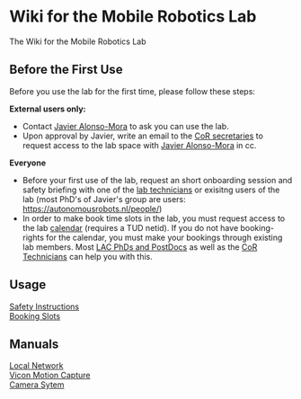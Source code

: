 # Wiki for the Mobile Robotics Lab
The Wiki for the Mobile Robotics Lab

## Before the First Use

Before you use the lab for the first time, please follow these steps:

**External users only:**
- Contact [Javier Alonso-Mora](mailto://J.AlonsoMora@tudelft.nl) to ask you can use the lab.
- Upon approval by Javier, write an email to the [CoR secretaries](Secretariaat-cor-me@tudelft.nl) to request access to the lab space with [Javier Alonso-Mora](mailto://J.AlonsoMora@tudelft.nl) in cc.

**Everyone**
- Before your first use of the lab, request an short onboarding session and safety briefing with one of the [lab technicians](https://www.tudelft.nl/en/me/about/departments/cognitive-robotics-cor/people/technical-support) or exisitng users of the lab (most PhD's of Javier's group are users: https://autonomousrobots.nl/people/)
- In order to make book time slots in the lab, you must request access to the lab [calendar](./calendar.md) (requires a TUD netid). If you do not have booking-rights for the calendar, you must make your bookings through existing lab members. Most [LAC PhDs and PostDocs](https://www.tudelft.nl/en/me/about/departments/cognitive-robotics-cor/people/learning-and-autonomous-control) as well as the [CoR Technicians](https://www.tudelft.nl/en/me/about/departments/cognitive-robotics-cor/people/technical-support) can help you with this.

## Usage
[Safety Instructions](safety.md) <br />
[Booking Slots](calendar.md) <br />

## Manuals
[Local Network](network.md) <br />
[Vicon Motion Capture](mocap.md) <br />
[Camera Sytem](cameras.md)
